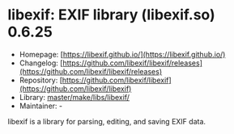 # libexif: EXIF library (libexif.so) 0.6.25
  - Homepage: [https://libexif.github.io/](https://libexif.github.io/)
  - Changelog: [https://github.com/libexif/libexif/releases](https://github.com/libexif/libexif/releases)
  - Repository: [https://github.com/libexif/libexif](https://github.com/libexif/libexif)
  - Library: [master/make/libs/libexif/](https://github.com/Freetz-NG/freetz-ng/tree/master/make/libs/libexif/)
  - Maintainer: -

libexif is a library for parsing, editing, and saving EXIF data.
